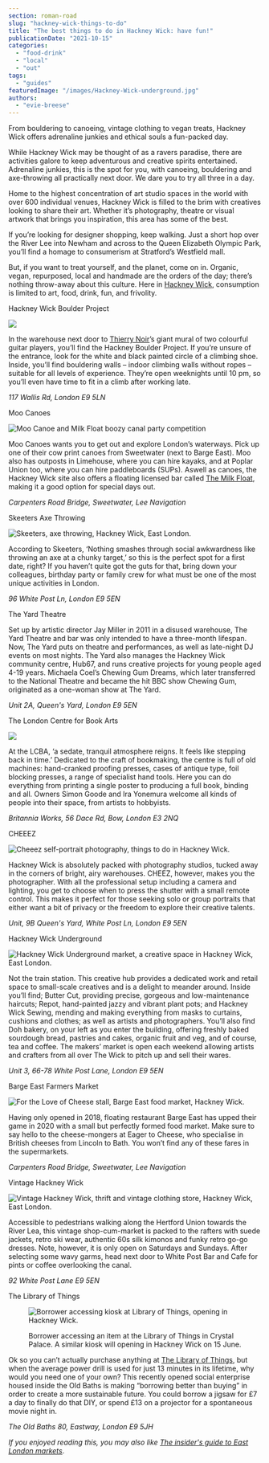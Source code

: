 ```yaml
---
section: roman-road
slug: "hackney-wick-things-to-do"
title: "The best things to do in Hackney Wick: have fun!"
publicationDate: "2021-10-15"
categories: 
  - "food-drink"
  - "local"
  - "out"
tags: 
  - "guides"
featuredImage: "/images/Hackney-Wick-underground.jpg"
authors: 
  - "evie-breese"
---
```


From bouldering to canoeing, vintage clothing to vegan treats, Hackney Wick offers adrenaline junkies and ethical souls a fun-packed day.

While Hackney Wick may be thought of as a ravers paradise, there are activities galore to keep adventurous and creative spirits entertained. Adrenaline junkies, this is the spot for you, with canoeing, bouldering and axe-throwing all practically next door. We dare you to try all three in a day.

Home to the highest concentration of art studio spaces in the world with over 600 individual venues, Hackney Wick is filled to the brim with creatives looking to share their art. Whether it’s photography, theatre or visual artwork that brings you inspiration, this area has some of the best.

If you’re looking for designer shopping, keep walking. Just a short hop over the River Lee into Newham and across to the Queen Elizabeth Olympic Park, you’ll find a homage to consumerism at Stratford’s Westfield mall.

But, if you want to treat yourself, and the planet, come on in. Organic, vegan, repurposed, local and handmade are the orders of the day; there’s nothing throw-away about this culture. Here in [Hackney Wick](https://romanroadlondon.com/hackney-wick-area-guide/), consumption is limited to art, food, drink, fun, and frivolity.

Hackney Wick Boulder Project

![](/images/Boulder-Project-Hackney-Wick-things-to-do-1024x683.jpg)

In the warehouse next door to [Thierry Noir](https://thierrynoir.com/public-art/shapes-hackney-wick/)’s giant mural of two colourful guitar players, you’ll find the Hackney Boulder Project. If you’re unsure of the entrance, look for the white and black painted circle of a climbing shoe. Inside, you’ll find bouldering walls – indoor climbing walls without ropes – suitable for all levels of experience. They’re open weeknights until 10 pm, so you’ll even have time to fit in a climb after working late. 

_117 Wallis Rd, London E9 5LN_

Moo Canoes 

![Moo Canoe and Milk Float boozy canal party competition](/images/Moo-Canoe-Milk-Float-competition-1024x683.jpg)

Moo Canoes wants you to get out and explore London’s waterways. Pick up one of their cow print canoes from Sweetwater (next to Barge East). Moo also has outposts in Limehouse, where you can hire kayaks, and at Poplar Union too, where you can hire paddleboards (SUPs). Aswell as canoes, the Hackney Wick site also offers a floating licensed bar called [The Milk Float](https://www.themilkfloat.com/), making it a good option for special days out.

_Carpenters Road Bridge, Sweetwater, Lee Navigation_

Skeeters Axe Throwing

![Skeeters, axe throwing, Hackney Wick, East London.](/images/Hackney-Wick-guide-East-London-7-1024x683.jpg)

According to Skeeters, ‘Nothing smashes through social awkwardness like throwing an axe at a chunky target,’ so this is the perfect spot for a first date, right? If you haven’t quite got the guts for that, bring down your colleagues, birthday party or family crew for what must be one of the most unique activities in London.

_96 White Post Ln, London E9 5EN_

The Yard Theatre

Set up by artistic director Jay Miller in 2011 in a disused warehouse, The Yard Theatre and bar was only intended to have a three-month lifespan. Now, The Yard puts on theatre and performances, as well as late-night DJ events on most nights. The Yard also manages the Hackney Wick community centre, Hub67, and runs creative projects for young people aged 4-19 years. Michaela Coel’s Chewing Gum Dreams, which later transferred to the National Theatre and became the hit BBC show Chewing Gum, originated as a one-woman show at The Yard.

_Unit 2A, Queen's Yard, London E9 5EN_

The London Centre for Book Arts

![](/images/London-Centre-Book-Arts-photo-Neil-Harrison-4-1024x681.jpg)

At the LCBA, ‘a sedate, tranquil atmosphere reigns. It feels like stepping back in time.’ Dedicated to the craft of bookmaking, the centre is full of old machines: hand-cranked proofing presses, cases of antique type, foil blocking presses, a range of specialist hand tools. Here you can do everything from printing a single poster to producing a full book, binding and all. Owners Simon Goode and Ira Yonemura welcome all kinds of people into their space, from artists to hobbyists.

_Britannia Works, 56 Dace Rd, Bow, London E3 2NQ_

CHEEEZ

![Cheeez self-portrait photography, things to do in Hackney Wick.](/images/Cheeez-Hackney-Wick-self-portrait-photography-1024x683.jpg)

Hackney Wick is absolutely packed with photography studios, tucked away in the corners of bright, airy warehouses. CHEEZ, however, makes you the photographer. With all the professional setup including a camera and lighting, you get to choose when to press the shutter with a small remote control. This makes it perfect for those seeking solo or group portraits that either want a bit of privacy or the freedom to explore their creative talents. 

_Unit, 9B Queen's Yard, White Post Ln, London E9 5EN_

Hackney Wick Underground

![Hackney Wick Underground market, a creative space in Hackney Wick, East London.](/images/Hackney-Wick-underground-1024x683.jpg)

Not the train station. This creative hub provides a dedicated work and retail space to small-scale creatives and is a delight to meander around. Inside you’ll find; Butter Cut, providing precise, gorgeous and low-maintenance haircuts; Repot, hand-painted jazzy and vibrant plant pots; and Hackney Wick Sewing, mending and making everything from masks to curtains, cushions and clothes; as well as artists and photographers. You’ll also find Doh bakery, on your left as you enter the building, offering freshly baked sourdough bread, pastries and cakes, organic fruit and veg, and of course, tea and coffee. The makers’ market is open each weekend allowing artists and crafters from all over The Wick to pitch up and sell their wares. 

_Unit 3, 66-78 White Post Lane, London E9 5EN_

Barge East Farmers Market

![For the Love of Cheese stall, Barge East food market, Hackney Wick.](/images/For-the-love-of-cheese-Barge-East-food-market-1024x683.jpg)

Having only opened in 2018, floating restaurant Barge East has upped their game in 2020 with a small but perfectly formed food market. Make sure to say hello to the cheese-mongers at Eager to Cheese, who specialise in British cheeses from Lincoln to Bath. You won’t find any of these fares in the supermarkets. 

_Carpenters Road Bridge, Sweetwater, Lee Navigation_

Vintage Hackney Wick

![Vintage Hackney Wick, thrift and vintage clothing store, Hackney Wick, East London.](/images/Vintage-Hackney-Wick-1024x683.jpg)

Accessible to pedestrians walking along the Hertford Union towards the River Lea, this vintage shop-cum-market is packed to the rafters with suede jackets, retro ski wear, authentic 60s silk kimonos and funky retro go-go dresses. Note, however, it is only open on Saturdays and Sundays. After selecting some wavy garms, head next door to White Post Bar and Cafe for pints or coffee overlooking the canal. 

_92 White Post Lane E9 5EN_

The Library of Things

<figure>

![Borrower accessing kiosk at Library of Things, opening in Hackney Wick.](/images/Library-Things-orrower-kiosk-credit-Eddie-Hamilton-1024x682.jpg)

<figcaption>

Borrower accessing an item at the Library of Things in Crystal Palace. A similar kiosk will opening in Hackney Wick on 15 June.

</figcaption>

</figure>

Ok so you can’t actually purchase anything at [The Library of Things](https://romanroadlondon.com/library-of-things-hackney-wick/), but when the average power drill is used for just 13 minutes in its lifetime, why would you need one of your own? This recently opened social enterprise housed inside the Old Baths is making “borrowing better than buying” in order to create a more sustainable future. You could borrow a jigsaw for £7 a day to finally do that DIY, or spend £13 on a projector for a spontaneous movie night in.

_The Old Baths 80, Eastway, London E9 5JH_

_If you enjoyed reading this, you may also like [The insider's guide to East London markets](https://romanroadlondon.com/best-east-london-markets/)_.


